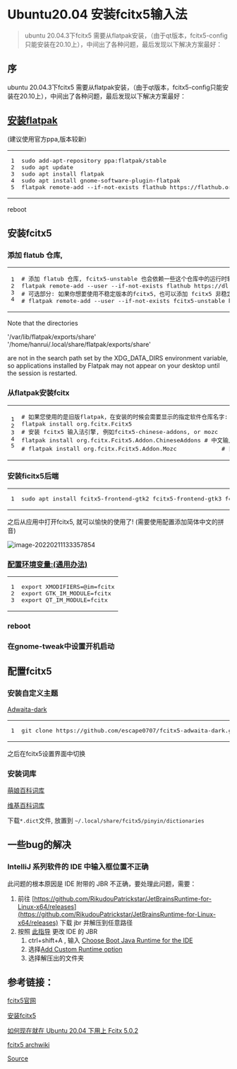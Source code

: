 # Ubuntu20.04 安装fcitx5输入法

> ubuntu 20.04.3下fcitx5 需要从flatpak安装，（由于qt版本，fcitx5-config只能安装在20.10上），中间出了各种问题，最后发现以下解决方案最好：

[](#序)序
-------

ubuntu 20.04.3下fcitx5 需要从flatpak安装，（由于qt版本，fcitx5-config只能安装在20.10上），中间出了各种问题，最后发现以下解决方案最好：

[](#安装flatpak)[安装flatpak](https://flatpak.org/setup/Ubuntu)
-----------------------------------------------------------

(建议使用官方ppa,版本较新)

<table><tbody><tr><td><pre><span>1</span><br><span>2</span><br><span>3</span><br><span>4</span><br><span>5</span><br></pre></td><td><pre><span>sudo add-apt-repository ppa:flatpak/stable</span><br><span>sudo apt update</span><br><span>sudo apt install flatpak</span><br><span>sudo apt install gnome-software-plugin-flatpak</span><br><span>flatpak remote-add --if-not-exists flathub https://flathub.org/repo/flathub.flatpakrepo</span><br></pre></td></tr></tbody></table>

reboot

[](#安装fcitx5)安装fcitx5
---------------------

### [](#添加-flatub-仓库)添加 flatub 仓库,

<table><tbody><tr><td><pre><span>1</span><br><span>2</span><br><span>3</span><br><span>4</span><br></pre></td><td><pre><span># 添加 flatub 仓库, fcitx5-unstable 也会依赖一些这个仓库中的运行时软件包。</span><br><span>flatpak remote-add --user --if-not-exists flathub https://dl.flathub.org/repo/flathub.flatpakrepo</span><br><span># 可选部分: 如果你想要使用不稳定版本的fcitx5，也可以添加 fcitx5 非稳定仓库。</span><br><span># flatpak remote-add --user --if-not-exists fcitx5-unstable https://flatpak.fcitx-im.org/unstable-repo/fcitx5-unstable.flatpakrepo</span><br></pre></td></tr></tbody></table>
Note that the directories 

'/var/lib/flatpak/exports/share'
'/home/hanrui/.local/share/flatpak/exports/share'

are not in the search path set by the XDG_DATA_DIRS environment variable, so
applications installed by Flatpak may not appear on your desktop until the
session is restarted.

### [](#从flatpak安装fcitx)从flatpak安装fcitx

<table><tbody><tr><td><pre><span>1</span><br><span>2</span><br><span>3</span><br><span>4</span><br><span>5</span><br></pre></td><td><pre><span># 如果您使用的是旧版flatpak，在安装的时候会需要显示的指定软件仓库名字: flatpak install flathub org.fcitx.Fcitx5</span><br><span>flatpak install org.fcitx.Fcitx5</span><br><span># 安装 fcitx5 输入法引擎, 例如fcitx5-chinese-addons, or mozc</span><br><span>flatpak install org.fcitx.Fcitx5.Addon.ChineseAddons # 中文输入法</span><br><span># flatpak install org.fcitx.Fcitx5.Addon.Mozc			 # 日文输入法</span><br></pre></td></tr></tbody></table>

### [](#安装ficitx5后端)安装ficitx5后端

<table><tbody><tr><td><pre><span>1</span><br></pre></td><td><pre><span>sudo apt install fcitx5-frontend-gtk2 fcitx5-frontend-gtk3 fcitx5-frontend-qt5</span><br></pre></td></tr></tbody></table>

之后从应用中打开fcitx5, 就可以愉快的使用了! (需要使用配置添加简体中文的拼音)

![](chrome-extension://cjedbglnccaioiolemnfhjncicchinao/fcitx5-ubuntu/image-20220211133357854.png "image-20220211133357854")

### [](#配置环境变量通用办法)[配置环境变量:(通用办法)](https://fcitx-im.org/wiki/Setup_Fcitx_5)

<table><tbody><tr><td><pre><span>1</span><br><span>2</span><br><span>3</span><br></pre></td><td><pre><span>export XMODIFIERS=@im=fcitx</span><br><span>export GTK_IM_MODULE=fcitx</span><br><span>export QT_IM_MODULE=fcitx</span><br></pre></td></tr></tbody></table>

### [](#reboot)reboot

### [](#在gnome-tweak中设置开机启动)在gnome-tweak中设置开机启动

[](#配置fcitx5)配置fcitx5
---------------------

### [](#安装自定义主题)安装自定义主题

[Adwaita-dark](https://github.com/escape0707/fcitx5-adwaita-dark)

<table><tbody><tr><td><pre><span>1</span><br></pre></td><td><pre><span>git clone https://github.com/escape0707/fcitx5-adwaita-dark.git ~/.local/share/fcitx5/themes/adwaita-dark</span><br></pre></td></tr></tbody></table>

之后在fcitx5设置界面中切换

### [](#安装词库)安装词库

[萌娘百科词库](https://github.com/outloudvi/mw2fcitx/releases/tag/20220114)

[维基百科词库](https://github.com/felixonmars/fcitx5-pinyin-zhwiki/releases/tag/0.2.3)

下载`*.dict`文件, 放置到 `~/.local/share/fcitx5/pinyin/dictionaries`

[](#一些bug的解决)一些bug的解决
---------------------

### [](#intellij-系列软件的-ide-中输入框位置不正确)IntelliJ 系列软件的 IDE 中输入框位置不正确

此问题的根本原因是 IDE 附带的 JBR 不正确，要处理此问题，需要：

1.  前往 [https://github.com/RikudouPatrickstar/JetBrainsRuntime-for-Linux-x64/releases](https://github.com/RikudouPatrickstar/JetBrainsRuntime-for-Linux-x64/releases) 下载 jbr 并解压到任意路径
2.  按照 [此指导](https://intellij-support.jetbrains.com/hc/en-us/articles/206544879-Selecting-the-JDK-version-the-IDE-will-run-under) 更改 IDE 的 JBR
    1.  ctrl+shift+A , 输入 [Choose Boot Java Runtime for the IDE](https://i.imgur.com/iAwt6b9.png)
    2.  选择[Add Custom Runtime option](https://i.imgur.com/f3k144X.png)
    3.  选择解压出的文件夹

[](#参考链接)参考链接：
--------------

[fcitx5官网](https://fcitx-im.org/wiki/Fcitx_5/zh-cn)

[安装fcitx5](https://fcitx-im.org/wiki/Install_Fcitx_5/zh-cn)

[如何现在就在 Ubuntu 20.04 下用上 Fcitx 5.0.2](https://plumz.me/archives/12285/)

[fcitx5 archwiki](https://wiki.archlinux.org/title/Fcitx5_(%E7%AE%80%E4%BD%93%E4%B8%AD%E6%96%87))


[Source](https://ouyen.github.io/fcitx5-ubuntu/)